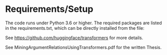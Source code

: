
# Requirements/Setup
The code runs under Python 3.6 or higher. The required packages are listed in the requirements.txt, which can be directly installed from the file:

See https://github.com/huggingface/transformers for more details.

See MiningArgumentRelationsUsingTransformers.pdf for the written Thesis.
